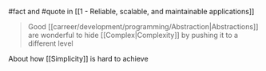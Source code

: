 #fact and #quote in [[1 - Reliable, scalable, and maintainable applications]]

> Good [[carreer/development/programming/Abstraction|Abstractions]] are wonderful to hide [[Complex|Complexity]] by pushing it to a different level

About how [[Simplicity]] is hard to achieve
